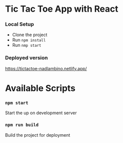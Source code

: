 # Tic Tac Toe App with React
### Local Setup
- Clone the project
- Run `npm install`
- Run `nmp start`

### Deployed version
https://tictactoe-nadlambino.netlify.app/

# Available Scripts
### `npm start`
Start the up on development server

### `npm run build`
Build the project for deployment
